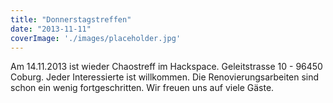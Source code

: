 ```yaml
---
title: "Donnerstagstreffen"
date: "2013-11-11"
coverImage: './images/placeholder.jpg'
---
```


Am 14.11.2013 ist wieder Chaostreff im Hackspace. Geleitstrasse 10 - 96450 Coburg. Jeder Interessierte ist willkommen. Die Renovierungsarbeiten sind schon ein wenig fortgeschritten. Wir freuen uns auf viele Gäste.
